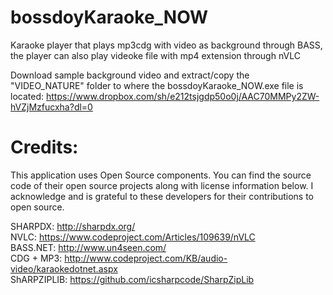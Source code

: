 # bossdoyKaraoke_NOW
Karaoke player that plays mp3cdg with video as background through BASS, the player can also play videoke file with mp4 extension through nVLC

Download sample background video and extract/copy the "VIDEO_NATURE" folder to where the bossdoyKaraoke_NOW.exe file is located: https://www.dropbox.com/sh/e212tsjgdp50o0j/AAC70MMPy2ZW-hVZjMzfucxha?dl=0

# Credits:
This application uses Open Source components. You can find the source code of their open source projects along with license information below. I acknowledge and is grateful to these developers for their contributions to open source.

SHARPDX: http://sharpdx.org/  
NVLC: https://www.codeproject.com/Articles/109639/nVLC  
BASS.NET: http://www.un4seen.com/  
CDG + MP3: http://www.codeproject.com/KB/audio-video/karaokedotnet.aspx  
ShARPZIPLIB: https://github.com/icsharpcode/SharpZipLib  
